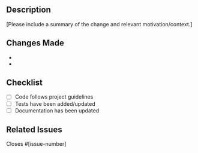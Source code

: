 ## Description
[Please include a summary of the change and relevant motivation/context.]

## Changes Made
- 
- 

## Checklist
- [ ] Code follows project guidelines
- [ ] Tests have been added/updated
- [ ] Documentation has been updated

## Related Issues
Closes #[issue-number]
